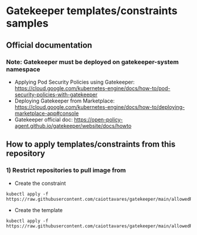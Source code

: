 # Gatekeeper templates/constraints samples
## Official documentation

### Note: Gatekeeper must be deployed on gatekeeper-system namespace

- Applying Pod Security Policies using Gatekeeper: https://cloud.google.com/kubernetes-engine/docs/how-to/pod-security-policies-with-gatekeeper
- Deploying Gatekeeper from Marketplace: https://cloud.google.com/kubernetes-engine/docs/how-to/deploying-marketplace-app#console
- Gatekeeper official doc: https://open-policy-agent.github.io/gatekeeper/website/docs/howto

## How to apply templates/constraints from this repository
### 1) Restrict repositories to pull image from

- Create the constraint
```
kubectl apply -f https://raw.githubusercontent.com/caiottavares/gatekeeper/main/allowedRepos/constraint.yaml
```

- Create the template
```
kubectl apply -f https://raw.githubusercontent.com/caiottavares/gatekeeper/main/allowedRepos/template.yaml
```
